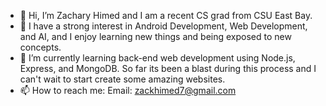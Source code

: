 - 👋 Hi, I’m Zachary Himed and I am a recent CS grad from CSU East Bay.
- 👀 I have a strong interest in Android Development, Web Development, and AI, and I enjoy learning new things and being exposed to new concepts.
- 🌱 I’m currently learning back-end web development using Node.js, Express, and MongoDB. So far its been a blast during this process and I can't wait to start create some amazing websites. 
- 📫 How to reach me:  Email: zackhimed7@gmail.com

<!---
zhimed/zhimed is a ✨ special ✨ repository because its `README.md` (this file) appears on your GitHub profile.
You can click the Preview link to take a look at your changes.
--->
